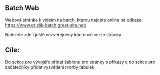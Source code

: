 ## Batch Web

Webová stránka k videím na batch, kterou najdete online na odkaze: https://www.grizlik-batch.great-site.net/

Nalezete zde i ještě nezveřejněný kód nové verze stránky

## Cíle:

Do sekce pro vývojáře přidat šablonu pro stránky s příkazy a do sekce pro začátečníky přidat vysvětlení tvorby tabulek